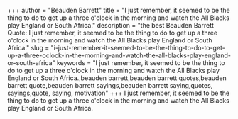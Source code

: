 +++
author = "Beauden Barrett"
title = "I just remember, it seemed to be the thing to do to get up a three o'clock in the morning and watch the All Blacks play England or South Africa."
description = "the best Beauden Barrett Quote: I just remember, it seemed to be the thing to do to get up a three o'clock in the morning and watch the All Blacks play England or South Africa."
slug = "i-just-remember-it-seemed-to-be-the-thing-to-do-to-get-up-a-three-oclock-in-the-morning-and-watch-the-all-blacks-play-england-or-south-africa"
keywords = "I just remember, it seemed to be the thing to do to get up a three o'clock in the morning and watch the All Blacks play England or South Africa.,beauden barrett,beauden barrett quotes,beauden barrett quote,beauden barrett sayings,beauden barrett saying,quotes, sayings,quote, saying, motivation"
+++
I just remember, it seemed to be the thing to do to get up a three o'clock in the morning and watch the All Blacks play England or South Africa.

